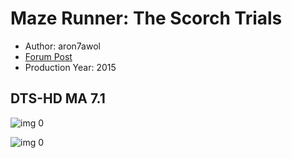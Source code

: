 # Maze Runner: The Scorch Trials

* Author: aron7awol
* [Forum Post](https://www.avsforum.com/threads/bass-eq-for-filtered-movies.2995212/post-56775408)
* Production Year: 2015

## DTS-HD MA 7.1

![img 0](https://i.imgur.com/CDUzmFs.jpg)

![img 0](https://i.imgur.com/WPixVq7.png)

